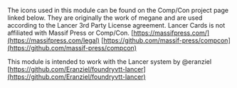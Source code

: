 The icons used in this module can be found on the Comp/Con project page linked below. They are originally the work of megane and are used according to the Lancer 3rd Party License agreement.  Lancer Cards is not affiliated with Massif Press or Comp/Con. 
[https://massifpress.com/](https://massifpress.com/legal)
[https://github.com/massif-press/compcon](https://github.com/massif-press/compcon)

This module is intended to work with the Lancer system by @eranziel
[https://github.com/Eranziel/foundryvtt-lancer](https://github.com/Eranziel/foundryvtt-lancer)
